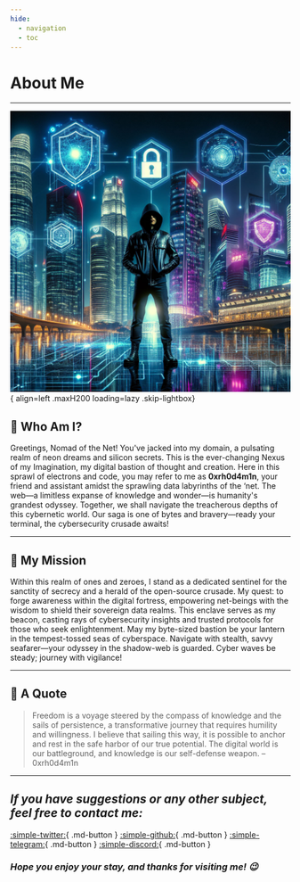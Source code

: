 ```yaml
---
hide:
  - navigation
  - toc
---
```


# **About Me**

---

![](../../assets/img/hero/8b0b19aff84fe487ea30c72985ebb438.jpeg){ align=left .maxH200 loading=lazy .skip-lightbox}

[//]: # (![]&#40;../../assets/img/dbd648926d59d5ce22e071bc60ae561da.jpeg&#41;{loading=lazy})

## :ninja: **Who Am I?**

Greetings, Nomad of the Net! You've jacked into my domain, a pulsating realm of neon dreams and silicon secrets. This is the ever-changing Nexus of my Imagination, my digital bastion of thought and creation. Here in this sprawl of electrons and code, you may refer to me as **0xrh0d4m1n**, your friend and assistant amidst the sprawling data labyrinths of the ‘net. The web—a limitless expanse of knowledge and wonder—is humanity's grandest odyssey. Together, we shall navigate the treacherous depths of this cybernetic world. Our saga is one of bytes and bravery—ready your terminal, the cybersecurity crusade awaits!

---

## :compass: **My Mission**

Within this realm of ones and zeroes, I stand as a dedicated sentinel for the sanctity of secrecy and a herald of the open-source crusade. My quest: to forge awareness within the digital fortress, empowering net-beings with the wisdom to shield their sovereign data realms. This enclave serves as my beacon, casting rays of cybersecurity insights and trusted protocols for those who seek enlightenment. May my byte-sized bastion be your lantern in the tempest-tossed seas of cyberspace. Navigate with stealth, savvy seafarer—your odyssey in the shadow-web is guarded. Cyber waves be steady; journey with vigilance!


---

## :thought_balloon: **A Quote**

> Freedom is a voyage steered by the compass of knowledge and the sails of persistence, a transformative journey that requires humility and willingness. I believe that sailing this way, it is possible to anchor and rest in the safe harbor of our true potential. The digital world is our battleground, and knowledge is our self-defense weapon. – 0xrh0d4m1n

---

## _If you have suggestions or any other subject, feel free to contact me:_

[:simple-twitter:](https://x.com/0xrh0d4m1n){ .md-button } [:simple-github:](https://github.com/0xrh0d4m1n){ .md-button } [:simple-telegram:](https://t.me/Oxrh0d4m1n){ .md-button } [:simple-discord:](https://discord.com/users/272990907307917313){ .md-button }

### _Hope you enjoy your stay, and thanks for visiting me! :wink:_